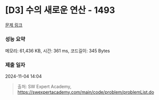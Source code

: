 # [D3] 수의 새로운 연산 - 1493 

[문제 링크](https://swexpertacademy.com/main/code/problem/problemDetail.do?contestProbId=AV2b-QGqADMBBASw) 

### 성능 요약

메모리: 61,436 KB, 시간: 361 ms, 코드길이: 345 Bytes

### 제출 일자

2024-11-04 14:04



> 출처: SW Expert Academy, https://swexpertacademy.com/main/code/problem/problemList.do
